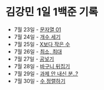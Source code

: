 # 김강민 1일 1백준 기록

-   7월 23일 - [문자열 01](./0723/)
-   7월 24일 - [개수 세기](./0724/)
-   7월 25일 - [X보다 작은 수](./0725/)
-   7월 26일 - [최소, 최대](./0726/)
-   7월 27일 - [공넣기](./0727/)
-   7월 28일 - [바구니 뒤집기](./0728/)
-   7월 29일 - [과제 안 내신 분..?](./0729/)
-   7월 30일 - [수 정렬하기](./0730/)